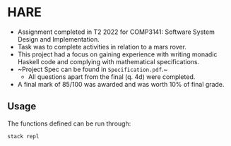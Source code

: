 # HARE

- Assignment completed in T2 2022 for COMP3141: Software System Design and Implementation.
- Task was to complete activities in relation to a mars rover.
- This project had a focus on gaining experience with writing monadic Haskell code and complying with mathematical specifications.
- ~Project Spec can be found in `Specification.pdf`.~
  - All questions apart from the final (q. 4d) were completed.
- A final mark of 85/100 was awarded and was worth 10% of final grade.

## Usage

The functions defined can be run through:
```sh
stack repl
```
